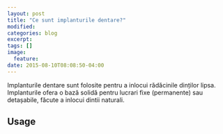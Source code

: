 ```yaml
---
layout: post
title: "Ce sunt implanturile dentare?"
modified:
categories: blog
excerpt:
tags: []
image:
  feature:
date: 2015-08-10T08:08:50-04:00
---
```


Implanturile dentare sunt folosite pentru a inlocui rădăcinile dinților lipsa. Implanturile ofera o bază solidă pentru lucrari fixe (permanente) sau detașabile, făcute a inlocui dintii naturali.

## Usage


